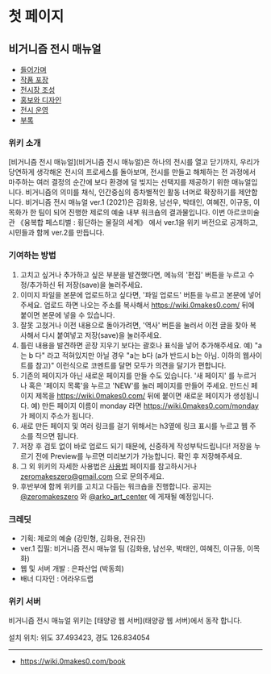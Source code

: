 # 첫 페이지 

## 비거니즘 전시 매뉴얼
* [들어가며](Introduce)
* [작품 포장](작품포장)
* [전시장 조성](전시장조성)
* [홍보와 디자인](홍보-디자인)
* [전시 운영](전시운영)
* [부록](부록)

### 위키 소개

[비거니즘 전시 매뉴얼](비거니즘 전시 매뉴얼)은 하나의 전시를 열고 닫기까지, 우리가 당연하게 생각해온 전시의 프로세스를 돌아보며, 전시를 만들고 해체하는 전 과정에서 마주하는 여러 결정의 순간에 보다 환경에 덜 빚지는 선택지를 제공하기 위한 매뉴얼입니다. 비거니즘의 의미를 채식, 인간중심의 종차별적인 활동 너머로 확장하기를 제안합니다. 비거니즘 전시 매뉴얼 ver.1 (2021)은 김화용, 남선우, 박태인, 여혜진, 이규동, 이목화가 한 팀이 되어 진행한 제로의 예술 내부 워크숍의 결과물입니다. 이번 아르코미술관 《융복합 페스티벌 : 횡단하는 물질의 세계》 에서 ver.1을 위키 버전으로 공개하고, 시민들과 함께 ver.2를 만듭니다. 
 
### 기여하는 방법
 1. 고치고 싶거나 추가하고 싶은 부분을 발견했다면, 메뉴의 '편집' 버튼을 누르고 수정/추가하신 뒤 저장(save)을 눌러주세요.
 2. 이미지 파일을 본문에 업로드하고 싶다면, '파일 업로드' 버튼을 누르고 본문에 넣어주세요. 업로드 하면 나오는 주소를 복사해서 https://wiki.0makes0.com/ 뒤에 붙이면 본문에 넣을 수 있습니다.  
 3. 잘못 고쳤거나 이전 내용으로 돌아가려면, '역사' 버튼을 눌러서 이전 글을 찾아 복사해서 다시 붙여넣고 저장(save)을 눌러주세요.
 4. 틀린 내용을 발견하면 곧장 지우기 보다는 괄호나 표식을 넣어 추가해주세요. 예) "a는 b 다" 라고 적혀있지만 아닐 경우 "a는 b다 (a가 반드시 b는 아님. 이하의 웹사이트를 참고)" 이런식으로 코멘트를 달면 모두가 의견을 달기가 편합니다.
 5. 기존의 페이지가 아닌 새로운 페이지를 만들 수도 있습니다. '새 페이지' 를 누르거나 혹은 '페이지 목록'을 누르고 'NEW'를 눌러 페이지를 만들어 주세요. 만드신 페이지 제목을 https://wiki.0makes0.com/ 뒤에 붙이면 새로운 페이지가 생성됩니다. 예) 만든 페이지 이름이 monday 라면 https://wiki.0makes0.com/monday 가 페이지 주소가 됩니다.
 6. 새로 만든 페이지 및 여러 링크를 걸기 위해서는 h3옆에 링크 표시를 누르고 웹 주소를 적으면 됩니다.
 7. 저장 후 검토 없이 바로 업로드 되기 때문에, 신중하게 작성부탁드립니다! 저장을 누르기 전에 Preview를 누르면 미리보기가 가능합니다. 확인 후 저장해주세요.
 8. 그 외 위키의 자세한 사용법은 [사용법](사용법) 페이지를 참고하시거나 zeromakeszero@gmail.com 으로 문의주세요.
 9. 후반부에 함께 위키를 고치고 다듬는 워크숍을 진행합니다. 공지는 [@zeromakeszero](https://www.instagram.com/zeromakeszero/) 와 [@arko_art_center](https://instagram.com/arko_art_center) 에 게재될 예정입니다.

### 크레딧 

 - 기획: 제로의 예술 (강민형, 김화용, 전유진)
 - ver.1 집필: 비거니즘 전시 매뉴얼 팀 (김화용, 남선우, 박태인, 여혜진, 이규동, 이목화)
 - 웹 및 서버 개발 : 은파산업 (박동희)
 - 배너 디자인 : 어라우드랩 


### 위키 서버

비거니즘 전시 매뉴얼 위키는 [태양광 웹 서버](태양광 웹 서버)에서 동작 합니다. 
 
설치 위치: 위도 37.493423, 경도 126.834054

***

* https://wiki.0makes0.com/book   